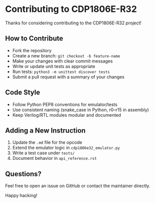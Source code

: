 # Contributing to CDP1806E-R32

Thanks for considering contributing to the CDP1806E-R32 project!

## How to Contribute

- Fork the repository
- Create a new branch: `git checkout -b feature-name`
- Make your changes with clear commit messages
- Write or update unit tests as appropriate
- Run tests: `python3 -m unittest discover tests`
- Submit a pull request with a summary of your changes

## Code Style

- Follow Python PEP8 conventions for emulator/tests
- Use consistent naming (snake_case in Python, r0–r15 in assembly)
- Keep Verilog/RTL modules modular and documented

## Adding a New Instruction

1. Update the `.md` file for the opcode
2. Extend the emulator logic in `cdp1806e32_emulator.py`
3. Write a test case under `tests/`
4. Document behavior in `api_reference.rst`

## Questions?

Feel free to open an issue on GitHub or contact the maintainer directly.

Happy hacking!